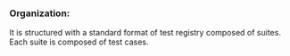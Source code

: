 ### Organization: 
 <p>It is structured with a standard format of test registry composed of suites. 
 Each suite is composed of test cases.</p>
